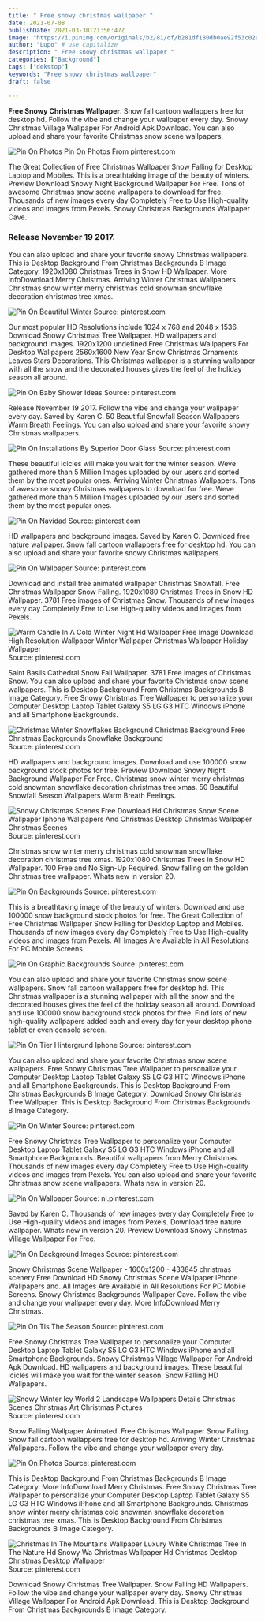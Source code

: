 ```yaml
---
title: " Free snowy christmas wallpaper "
date: 2021-07-08
publishDate: 2021-03-30T21:56:47Z
image: "https://i.pinimg.com/originals/b2/81/df/b281df180db0ae92f53c029152be11e0.png"
author: "Lupo" # use capitalize
description: " Free snowy christmas wallpaper "
categories: ["Background"]
tags: ["dekstop"]
keywords: "Free snowy christmas wallpaper"
draft: false

---
```



**Free Snowy Christmas Wallpaper**. Snow fall cartoon wallappers free for desktop hd. Follow the vibe and change your wallpaper every day. Snowy Christmas Village Wallpaper For Android Apk Download. You can also upload and share your favorite Christmas snow scene wallpapers.

![Pin On Photos](https://i.pinimg.com/originals/0b/84/cf/0b84cfc4724ffd1470805a4728be007b.jpg "Pin On Photos")
Pin On Photos From pinterest.com


The Great Collection of Free Christmas Wallpaper Snow Falling for Desktop Laptop and Mobiles. This is a breathtaking image of the beauty of winters. Preview Download Snowy Night Background Wallpaper For Free. Tons of awesome Christmas snow scene wallpapers to download for free. Thousands of new images every day Completely Free to Use High-quality videos and images from Pexels. Snowy Christmas Backgrounds Wallpaper Cave.

### Release November 19 2017.

You can also upload and share your favorite snowy Christmas wallpapers. This is Desktop Background From Christmas Backgrounds B Image Category. 1920x1080 Christmas Trees in Snow HD Wallpaper. More InfoDownload Merry Christmas. Arriving Winter Christmas Wallpapers. Christmas snow winter merry christmas cold snowman snowflake decoration christmas tree xmas.


![Pin On Beautiful Winter](https://i.pinimg.com/originals/c9/30/04/c93004db0a51787bc10545959c650e62.jpg "Pin On Beautiful Winter")
Source: pinterest.com

Our most popular HD Resolutions include 1024 x 768 and 2048 x 1536. Download Snowy Christmas Tree Wallpaper. HD wallpapers and background images. 1920x1200 undefined Free Christmas Wallpapers For Desktop Wallpapers 2560x1600 New Year Snow Christmas Ornaments Leaves Stars Decorations. This Christmas wallpaper is a stunning wallpaper with all the snow and the decorated houses gives the feel of the holiday season all around.

![Pin On Baby Shower Ideas](https://i.pinimg.com/originals/2a/25/fe/2a25fe4c8b9084b4a76d6cbc753a50bf.jpg "Pin On Baby Shower Ideas")
Source: pinterest.com

Release November 19 2017. Follow the vibe and change your wallpaper every day. Saved by Karen C. 50 Beautiful Snowfall Season Wallpapers Warm Breath Feelings. You can also upload and share your favorite snowy Christmas wallpapers.

![Pin On Installations By Superior Door Glass](https://i.pinimg.com/originals/6e/3e/9e/6e3e9e8f906d8d96febf9a0b45195345.gif "Pin On Installations By Superior Door Glass")
Source: pinterest.com

These beautiful icicles will make you wait for the winter season. Weve gathered more than 5 Million Images uploaded by our users and sorted them by the most popular ones. Arriving Winter Christmas Wallpapers. Tons of awesome snowy Christmas wallpapers to download for free. Weve gathered more than 5 Million Images uploaded by our users and sorted them by the most popular ones.

![Pin On Navidad](https://i.pinimg.com/originals/66/86/05/668605be5fcc8588a6f77b3b80712afc.jpg "Pin On Navidad")
Source: pinterest.com

HD wallpapers and background images. Saved by Karen C. Download free nature wallpaper. Snow fall cartoon wallappers free for desktop hd. You can also upload and share your favorite snowy Christmas wallpapers.

![Pin On Wallpaper](https://i.pinimg.com/originals/27/24/5d/27245da1b3991a48a1d391c36c9f9cd3.jpg "Pin On Wallpaper")
Source: pinterest.com

Download and install free animated wallpaper Christmas Snowfall. Free Christmas Wallpaper Snow Falling. 1920x1080 Christmas Trees in Snow HD Wallpaper. 3781 Free images of Christmas Snow. Thousands of new images every day Completely Free to Use High-quality videos and images from Pexels.

![Warm Candle In A Cold Winter Night Hd Wallpaper Free Image Download High Resolution Wallpaper Winter Wallpaper Christmas Wallpaper Holiday Wallpaper](https://i.pinimg.com/736x/34/8f/46/348f46a632cf5595f604de40134ffc41.jpg "Warm Candle In A Cold Winter Night Hd Wallpaper Free Image Download High Resolution Wallpaper Winter Wallpaper Christmas Wallpaper Holiday Wallpaper")
Source: pinterest.com

Saint Basils Cathedral Snow Fall Wallpaper. 3781 Free images of Christmas Snow. You can also upload and share your favorite Christmas snow scene wallpapers. This is Desktop Background From Christmas Backgrounds B Image Category. Free Snowy Christmas Tree Wallpaper to personalize your Computer Desktop Laptop Tablet Galaxy S5 LG G3 HTC Windows iPhone and all Smartphone Backgrounds.

![Christmas Winter Snowflakes Background Christmas Background Free Christmas Backgrounds Snowflake Background](https://i.pinimg.com/originals/52/e4/f8/52e4f8998d5fcd861aaf90ae6f35a37e.jpg "Christmas Winter Snowflakes Background Christmas Background Free Christmas Backgrounds Snowflake Background")
Source: pinterest.com

HD wallpapers and background images. Download and use 100000 snow background stock photos for free. Preview Download Snowy Night Background Wallpaper For Free. Christmas snow winter merry christmas cold snowman snowflake decoration christmas tree xmas. 50 Beautiful Snowfall Season Wallpapers Warm Breath Feelings.

![Snowy Christmas Scenes Free Download Hd Christmas Snow Scene Wallpaper Iphone Wallpapers And Christmas Desktop Christmas Wallpaper Christmas Scenes](https://i.pinimg.com/originals/2c/b8/9a/2cb89a20d5784d01ea770e8e2d5759a9.jpg "Snowy Christmas Scenes Free Download Hd Christmas Snow Scene Wallpaper Iphone Wallpapers And Christmas Desktop Christmas Wallpaper Christmas Scenes")
Source: pinterest.com

Christmas snow winter merry christmas cold snowman snowflake decoration christmas tree xmas. 1920x1080 Christmas Trees in Snow HD Wallpaper. 100 Free and No Sign-Up Required. Snow falling on the golden Christmas tree wallpaper. Whats new in version 20.

![Pin On Backgrounds](https://i.pinimg.com/originals/22/c8/a2/22c8a2e525d3a85cabcb54d384c68672.jpg "Pin On Backgrounds")
Source: pinterest.com

This is a breathtaking image of the beauty of winters. Download and use 100000 snow background stock photos for free. The Great Collection of Free Christmas Wallpaper Snow Falling for Desktop Laptop and Mobiles. Thousands of new images every day Completely Free to Use High-quality videos and images from Pexels. All Images Are Available in All Resolutions For PC Mobile Screens.

![Pin On Graphic Backgrounds](https://i.pinimg.com/originals/fb/46/25/fb462542f2676de498b2d54a4b2f5d6f.jpg "Pin On Graphic Backgrounds")
Source: pinterest.com

You can also upload and share your favorite Christmas snow scene wallpapers. Snow fall cartoon wallappers free for desktop hd. This Christmas wallpaper is a stunning wallpaper with all the snow and the decorated houses gives the feel of the holiday season all around. Download and use 100000 snow background stock photos for free. Find lots of new high-quality wallpapers added each and every day for your desktop phone tablet or even console screen.

![Pin On Tier Hintergrund Iphone](https://i.pinimg.com/originals/fa/79/00/fa7900e68adf0a1cfa9d6bc65875d4a2.jpg "Pin On Tier Hintergrund Iphone")
Source: pinterest.com

You can also upload and share your favorite Christmas snow scene wallpapers. Free Snowy Christmas Tree Wallpaper to personalize your Computer Desktop Laptop Tablet Galaxy S5 LG G3 HTC Windows iPhone and all Smartphone Backgrounds. This is Desktop Background From Christmas Backgrounds B Image Category. Download Snowy Christmas Tree Wallpaper. This is Desktop Background From Christmas Backgrounds B Image Category.

![Pin On Winter](https://i.pinimg.com/originals/0a/7a/5b/0a7a5b90a5d7968dacf4628666edf68a.jpg "Pin On Winter")
Source: pinterest.com

Free Snowy Christmas Tree Wallpaper to personalize your Computer Desktop Laptop Tablet Galaxy S5 LG G3 HTC Windows iPhone and all Smartphone Backgrounds. Beautiful wallpapers from Merry Christmas. Thousands of new images every day Completely Free to Use High-quality videos and images from Pexels. You can also upload and share your favorite Christmas snow scene wallpapers. Whats new in version 20.

![Pin On Wallpaper](https://i.pinimg.com/originals/af/91/62/af9162d1d5f8974b70bf0117816d42cd.jpg "Pin On Wallpaper")
Source: nl.pinterest.com

Saved by Karen C. Thousands of new images every day Completely Free to Use High-quality videos and images from Pexels. Download free nature wallpaper. Whats new in version 20. Preview Download Snowy Christmas Village Wallpaper For Free.

![Pin On Background Images](https://i.pinimg.com/originals/53/5c/8b/535c8b29745372e84d8b2ee2e108a939.jpg "Pin On Background Images")
Source: pinterest.com

Snowy Christmas Scene Wallpaper - 1600x1200 - 433845 christmas scenery Free Download HD Snowy Christmas Scene Wallpaper iPhone Wallpapers and. All Images Are Available in All Resolutions For PC Mobile Screens. Snowy Christmas Backgrounds Wallpaper Cave. Follow the vibe and change your wallpaper every day. More InfoDownload Merry Christmas.

![Pin On Tis The Season](https://i.pinimg.com/originals/9c/01/d7/9c01d7b01c0c65bfe7c988c3c770d3e7.jpg "Pin On Tis The Season")
Source: pinterest.com

Free Snowy Christmas Tree Wallpaper to personalize your Computer Desktop Laptop Tablet Galaxy S5 LG G3 HTC Windows iPhone and all Smartphone Backgrounds. Snowy Christmas Village Wallpaper For Android Apk Download. HD wallpapers and background images. These beautiful icicles will make you wait for the winter season. Snow Falling HD Wallpapers.

![Snowy Winter Icy World 2 Landscape Wallpapers Details Christmas Scenes Christmas Art Christmas Pictures](https://i.pinimg.com/originals/e0/44/73/e04473f986a6016ee95a1a3fbda3b663.jpg "Snowy Winter Icy World 2 Landscape Wallpapers Details Christmas Scenes Christmas Art Christmas Pictures")
Source: pinterest.com

Snow Falling Wallpaper Animated. Free Christmas Wallpaper Snow Falling. Snow fall cartoon wallappers free for desktop hd. Arriving Winter Christmas Wallpapers. Follow the vibe and change your wallpaper every day.

![Pin On Photos](https://i.pinimg.com/originals/0b/84/cf/0b84cfc4724ffd1470805a4728be007b.jpg "Pin On Photos")
Source: pinterest.com

This is Desktop Background From Christmas Backgrounds B Image Category. More InfoDownload Merry Christmas. Free Snowy Christmas Tree Wallpaper to personalize your Computer Desktop Laptop Tablet Galaxy S5 LG G3 HTC Windows iPhone and all Smartphone Backgrounds. Christmas snow winter merry christmas cold snowman snowflake decoration christmas tree xmas. This is Desktop Background From Christmas Backgrounds B Image Category.

![Christmas In The Mountains Wallpaper Luxury White Christmas Tree In The Nature Hd Snowy Wa Christmas Wallpaper Hd Christmas Desktop Christmas Desktop Wallpaper](https://i.pinimg.com/originals/b2/81/df/b281df180db0ae92f53c029152be11e0.png "Christmas In The Mountains Wallpaper Luxury White Christmas Tree In The Nature Hd Snowy Wa Christmas Wallpaper Hd Christmas Desktop Christmas Desktop Wallpaper")
Source: pinterest.com

Download Snowy Christmas Tree Wallpaper. Snow Falling HD Wallpapers. Follow the vibe and change your wallpaper every day. Snowy Christmas Village Wallpaper For Android Apk Download. This is Desktop Background From Christmas Backgrounds B Image Category.

